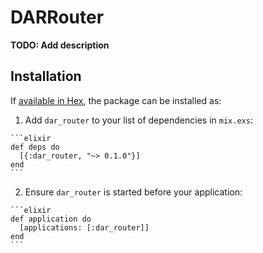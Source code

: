 # DARRouter

**TODO: Add description**

## Installation

If [available in Hex](https://hex.pm/docs/publish), the package can be installed as:

  1. Add `dar_router` to your list of dependencies in `mix.exs`:

    ```elixir
    def deps do
      [{:dar_router, "~> 0.1.0"}]
    end
    ```

  2. Ensure `dar_router` is started before your application:

    ```elixir
    def application do
      [applications: [:dar_router]]
    end
    ```

